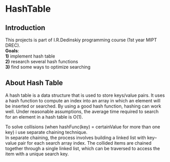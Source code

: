 # HashTable
## Introduction

This projects is part of I.R.Dedinskiy programming course (1st year MIPT DREC). \
**Goals**: \
**1)** implement hash table \
**2)** research several hash functions \
**3)** find some ways to optimize searching

## About Hash Table
A hash table is a data structure that is used to store keys/value pairs. 
It uses a hash function to compute an index into an array in which an element will be inserted or searched. By using a good hash function,
hashing can work well. Under reasonable assumptions, the average time required to search for an element in a hash table is O(1).

To solve collisions (when hashFunc(key) = certainValue for more than one key) i use separate chaining technique. \
In separate chaining, the process involves building a linked list with key–value pair for each search array index. 
The collided items are chained together through a single linked list, which can be traversed to access the item with a unique search key.



